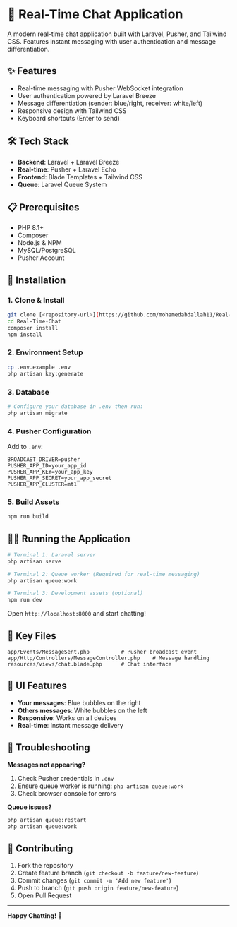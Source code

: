 # 💬 Real-Time Chat Application

A modern real-time chat application built with Laravel, Pusher, and Tailwind CSS. Features instant messaging with user authentication and message differentiation.

## ✨ Features

- Real-time messaging with Pusher WebSocket integration
- User authentication powered by Laravel Breeze
- Message differentiation (sender: blue/right, receiver: white/left)
- Responsive design with Tailwind CSS
- Keyboard shortcuts (Enter to send)

## 🛠️ Tech Stack

- **Backend**: Laravel + Laravel Breeze
- **Real-time**: Pusher + Laravel Echo
- **Frontend**: Blade Templates + Tailwind CSS
- **Queue**: Laravel Queue System

## 📋 Prerequisites

- PHP 8.1+
- Composer
- Node.js & NPM
- MySQL/PostgreSQL
- Pusher Account

## 🚀 Installation

### 1. Clone & Install
```bash
git clone [<repository-url>](https://github.com/mohamedabdallah11/Real-Time-Chat.git)
cd Real-Time-Chat
composer install
npm install
```

### 2. Environment Setup
```bash
cp .env.example .env
php artisan key:generate
```

### 3. Database
```bash
# Configure your database in .env then run:
php artisan migrate
```

### 4. Pusher Configuration
Add to `.env`:
```env
BROADCAST_DRIVER=pusher
PUSHER_APP_ID=your_app_id
PUSHER_APP_KEY=your_app_key
PUSHER_APP_SECRET=your_app_secret
PUSHER_APP_CLUSTER=mt1
```

### 5. Build Assets
```bash
npm run build
```

## 🏃‍♂️ Running the Application

```bash
# Terminal 1: Laravel server
php artisan serve

# Terminal 2: Queue worker (Required for real-time messaging)
php artisan queue:work

# Terminal 3: Development assets (optional)
npm run dev
```

Open `http://localhost:8000` and start chatting!

## 📁 Key Files

```
app/Events/MessageSent.php          # Pusher broadcast event
app/Http/Controllers/MessageController.php    # Message handling
resources/views/chat.blade.php      # Chat interface
```

## 🎨 UI Features

- **Your messages**: Blue bubbles on the right
- **Others messages**: White bubbles on the left
- **Responsive**: Works on all devices
- **Real-time**: Instant message delivery

## 🐛 Troubleshooting

**Messages not appearing?**
1. Check Pusher credentials in `.env`
2. Ensure queue worker is running: `php artisan queue:work`
3. Check browser console for errors

**Queue issues?**
```bash
php artisan queue:restart
php artisan queue:work
```

## 🤝 Contributing

1. Fork the repository
2. Create feature branch (`git checkout -b feature/new-feature`)
3. Commit changes (`git commit -m 'Add new feature'`)
4. Push to branch (`git push origin feature/new-feature`)
5. Open Pull Request


---

**Happy Chatting! 💬**
